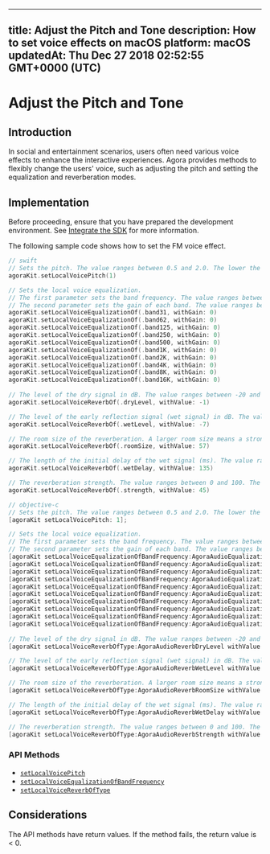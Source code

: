
---
title: Adjust the Pitch and Tone
description: How to set voice effects on macOS
platform: macOS
updatedAt: Thu Dec 27 2018 02:52:55 GMT+0000 (UTC)
---
# Adjust the Pitch and Tone
## Introduction 

In social and entertainment scenarios, users often need various voice effects to enhance the interactive experiences. Agora provides methods to flexibly change the users' voice, such as adjusting the pitch and setting the equalization and reverberation modes.

## Implementation
Before proceeding, ensure that you have prepared the development environment. See [Integrate the SDK](../../en/Video/mac_video.md) for more information.

The following sample code shows how to set the FM voice effect.

```swift
// swift
// Sets the pitch. The value ranges between 0.5 and 2.0. The lower the value, the lower the pitch. The default value is 1.0, which is the original pitch.
agoraKit.setLocalVoicePitch(1)

// Sets the local voice equalization.
// The first parameter sets the band frequency. The value ranges between 0 and 9. Each value represents the center frequency of the band: 31, 62, 125, 250, 500, 1k, 2k, 4k, 8k, and 16k Hz
// The second parameter sets the gain of each band. The value ranges between -15 and 15 dB. The default value is 0.
agoraKit.setLocalVoiceEqualizationOf(.band31, withGain: 0)
agoraKit.setLocalVoiceEqualizationOf(.band62, withGain: 0)
agoraKit.setLocalVoiceEqualizationOf(.band125, withGain: 0)
agoraKit.setLocalVoiceEqualizationOf(.band250, withGain: 0)
agoraKit.setLocalVoiceEqualizationOf(.band500, withGain: 0)
agoraKit.setLocalVoiceEqualizationOf(.band1K, withGain: 0)
agoraKit.setLocalVoiceEqualizationOf(.band2K, withGain: 0)
agoraKit.setLocalVoiceEqualizationOf(.band4K, withGain: 0)
agoraKit.setLocalVoiceEqualizationOf(.band8K, withGain: 0)
agoraKit.setLocalVoiceEqualizationOf(.band16K, withGain: 0)
    
// The level of the dry signal in dB. The value ranges between -20 and 10.
agoraKit.setLocalVoiceReverbOf(.dryLevel, withValue: -1)

// The level of the early reflection signal (wet signal) in dB. The value ranges between -20 and 10.
agoraKit.setLocalVoiceReverbOf(.wetLevel, withValue: -7)

// The room size of the reverberation. A larger room size means a stronger reverberation. The value ranges between 0 and 100.
agoraKit.setLocalVoiceReverbOf(.roomSize, withValue: 57)

// The length of the initial delay of the wet signal (ms). The value ranges between 0 and 200.
agoraKit.setLocalVoiceReverbOf(.wetDelay, withValue: 135)

// The reverberation strength. The value ranges between 0 and 100. The higher the value, the stronger the reverberation.
agoraKit.setLocalVoiceReverbOf(.strength, withValue: 45)
```

```objective-c
// objective-c
// Sets the pitch. The value ranges between 0.5 and 2.0. The lower the value, the lower the pitch. The default value is 1.0, which is the original pitch.
[agoraKit setLocalVoicePitch: 1];

// Sets the local voice equalization.
// The first parameter sets the band frequency. The value ranges between 0 and 9. Each value represents the center frequency of the band: 31, 62, 125, 250, 500, 1k, 2k, 4k, 8k, and 16k Hz
// The second parameter sets the gain of each band. The value ranges between -15 and 15 dB. The default value is 0.
[agoraKit setLocalVoiceEqualizationOfBandFrequency:AgoraAudioEqualizationBand31 withGain: 0];
[agoraKit setLocalVoiceEqualizationOfBandFrequency:AgoraAudioEqualizationBand62 withGain: 0];
[agoraKit setLocalVoiceEqualizationOfBandFrequency:AgoraAudioEqualizationBand125 withGain: 0];
[agoraKit setLocalVoiceEqualizationOfBandFrequency:AgoraAudioEqualizationBand250 withGain: 0];
[agoraKit setLocalVoiceEqualizationOfBandFrequency:AgoraAudioEqualizationBand500 withGain: 0];
[agoraKit setLocalVoiceEqualizationOfBandFrequency:AgoraAudioEqualizationBand1K withGain: 0];
[agoraKit setLocalVoiceEqualizationOfBandFrequency:AgoraAudioEqualizationBand2K withGain: 0];
[agoraKit setLocalVoiceEqualizationOfBandFrequency:AgoraAudioEqualizationBand4K withGain: 0];
[agoraKit setLocalVoiceEqualizationOfBandFrequency:AgoraAudioEqualizationBand8K withGain: 0];
[agoraKit setLocalVoiceEqualizationOfBandFrequency:AgoraAudioEqualizationBand16K withGain: 0];
    
// The level of the dry signal in dB. The value ranges between -20 and 10.
[agoraKit setLocalVoiceReverbOfType:AgoraAudioReverbDryLevel withValue: -1];

// The level of the early reflection signal (wet signal) in dB. The value ranges between -20 and 10.
[agoraKit setLocalVoiceReverbOfType:AgoraAudioReverbWetLevel withValue: -7];

// The room size of the reverberation. A larger room size means a stronger reverberation. The value ranges between 0 and 100.
[agoraKit setLocalVoiceReverbOfType:AgoraAudioReverbRoomSize withValue: 57];

// The length of the initial delay of the wet signal (ms). The value ranges between 0 and 200.
[agoraKit setLocalVoiceReverbOfType:AgoraAudioReverbWetDelay withValue: 135];

// The reverberation strength. The value ranges between 0 and 100. The higher the value, the stronger the reverberation.
[agoraKit setLocalVoiceReverbOfType:AgoraAudioReverbStrength withValue: 45];
```

### API Methods

- [`setLocalVoicePitch`](https://docs.agora.io/en/Video/API%20Reference/oc/Classes/AgoraRtcEngineKit.html#//api/name/setLocalVoicePitch:)
- [`setLocalVoiceEqualizationOfBandFrequency`](https://docs.agora.io/en/Video/API%20Reference/oc/Classes/AgoraRtcEngineKit.html#//api/name/setLocalVoiceEqualizationOfBandFrequency:withGain:)
- [`setLocalVoiceReverbOfType`](https://docs.agora.io/en/Video/API%20Reference/oc/Classes/AgoraRtcEngineKit.html#//api/name/setLocalVoiceReverbOfType:withValue:)

## Considerations
The API methods have return values. If the method fails, the return value is < 0.

